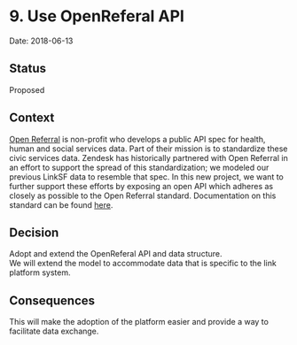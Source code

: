 # 9. Use OpenReferal API

Date: 2018-06-13

## Status

Proposed

## Context

[Open Referral](https://openreferral.org/) is non-profit who develops a public API spec for health, human and social services data. Part of their mission is to standardize these civic services data.
Zendesk has historically partnered with Open Referral in an effort to support the spread of this standardization; we modeled our previous LinkSF data to resemble that spec.
In this new project, we want to further support these efforts by exposing an open API which adheres as closely as possible to the Open Referral standard. Documentation on this standard can be found [here](https://openreferral.readthedocs.io/en/latest/).

## Decision

Adopt and extend the OpenReferal API and data structure.  
We will extend the model to accommodate data that is specific to the link platform system.

## Consequences

This will make the adoption of the platform easier and provide a way to facilitate data exchange.
